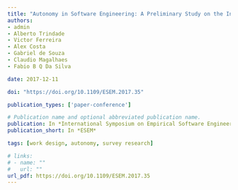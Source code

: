 ```yaml
---
title: "Autonomy in Software Engineering: A Preliminary Study on the Influence of Education Level and Professional Experience"
authors:
- admin
- Alberto Trindade
- Victor Ferreira
- Alex Costa
- Gabriel de Souza
- Claudio Magalhaes
- Fabio B Q Da Silva

date: 2017-12-11

doi: "https://doi.org/10.1109/ESEM.2017.35"

publication_types: ['paper-conference']

# Publication name and optional abbreviated publication name.
publication: In *International Symposium on Empirical Software Engineering and Measurement*
publication_short: In *ESEM*

tags: [work design, autonomy, survey research]

# links:
# - name: ""
#   url: ""
url_pdf: https://doi.org/10.1109/ESEM.2017.35
---
```

